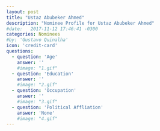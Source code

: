 ```yaml
---
layout: post
title: "Ustaz Abubeker Ahmed"
description: "Nominee Profile for Ustaz Abubeker Ahmed"
#date:   2017-11-12 17:46:41 -0300
categories: Nominees
#by: 'Gustavo Quinalha'
icon: 'credit-card'
questions:
  - question: 'Age'
    answer: ''
    #image: "1.gif"
  - question: 'Education'
    answer: ''
    #image: "2.gif"
  - question: 'Occupation'
    answer: ''
    #image: "3.gif"
  - question: 'Political Affliation'
    answer: 'None'
    #image: "4.gif"
---
```

